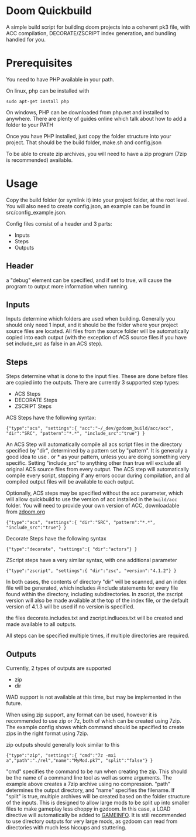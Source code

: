 # Doom Quickbuild
A simple build script for building doom projects into a coherent pk3 file, with ACC compilation, DECORATE/ZSCRIPT index generation, and bundling handled for you.

# Prerequisites
You need to have PHP available in your path.

On linux, php can be installed with

    sudo apt-get install php

On windows, PHP can be downloaded from php.net and installed to anywhere. There are plenty of guides online which talk about how to add a folder to your PATH

Once you have PHP installed, just copy the folder structure into your project. That should be the build folder, make.sh and config.json

To be able to create zip archives, you will need to have a zip program (7zip is recommended) available.

# Usage

Copy the build folder (or symlink it) into your project folder, at the root level. You will also need to create config.json, an example can be found in src/config_example.json.

Config files consist of a header and 3 parts:

- Inputs
- Steps
- Outputs

## Header

a "debug" element can be specified, and if set to true, will cause the program to output more information when running.

## Inputs

Inputs determine which folders are used when building. Generally you should only need 1 input, and it should be the folder where your project source files are located. All files from the source folder will be automatically copied into each output (with the exception of ACS source files if you have set include_src as false in an ACS step).

## Steps

Steps determine what is done to the input files. These are done before files are copied into the outputs. There are currently 3 supported step types:

- ACS Steps
- DECORATE Steps
- ZSCRIPT Steps

ACS Steps have the following syntax:

    {"type":"acs", "settings":{ "acc":"~/_dev/gzdoom_build/acc/acc", "dir":"SRC", "pattern":"*.*", "include_src":"true"} }

An ACS Step will automatically compile all acs script files in the directory specified by "dir", determined by a pattern set by "pattern". It is generally a good idea to use *.* or * as your pattern, unless you are doing something very specific. Setting "include_src" to anything other than true will exclude all original ACS source files from every output. The ACS step will automatically compile every script, stopping if any errors occur during compilation, and all compiled output files will be available to each output.

Optionally, ACS steps may be specified without the acc parameter, which will allow quickbuild to use the version of acc installed in the `build/acc` folder. You will need to provide your own version of ACC, downloadable from [zdoom.org](zdoom.org)

    {"type":"acs", "settings":{ "dir":"SRC", "pattern":"*.*", "include_src":"true"} }

Decorate Steps have the following syntax

    {"type":"decorate", "settings":{ "dir":"actors"} }

ZScript steps have a very similar syntax, with one additional parameter

    {"type":"zscript", "settings":{ "dir":"zsc", "version":"4.1.2"} }

In both cases, the contents of directory "dir" will be scanned, and an index file will be generated, which includes #include statements for every file found within the directory, including subdirectories. In zscript, the zscript version will also be made available at the top of the index file, or the default version of 4.1.3 will be used if no version is specified.

the files decorate.includes.txt and zscript.indluces.txt will be created and made available to all outputs.

All steps can be specified multiple times, if multiple directories are required.

## Outputs

Currently, 2 types of outputs are supported

- zip
- dir

WAD support is not available at this time, but may be implemented in the future.

When using zip support, any format can be used, however it is recommended to use zip or 7z, both of which can be created using 7zip. The example config shows which command should be specified to create zips in the right format using 7zip.

zip outputs should generally look similar to this

    {"type":"zip", "settings":{ "cmd":"7z -mx1 a","path":"./rel","name":"MyMod.pk7", "split":"false"} }

"cmd" specifies the command to be run when creating the zip. This should be the name of a command line tool as well as some arguments. The example above creates a 7zip archive using no compression. "path" determines the output directory, and "name" specifies the filename. If "split" is true, multiple archives will be created based on the folder structure of the inputs. This is designed to allow large mods to be split up into smaller files to make gameplay less choppy in gzdoom. In this case, a LOAD directive will automatically be added to [GAMEINFO](https://zdoom.org/wiki/GAMEINFO). It is still recommended to use directory outputs for very large mods, as gzdoom can read from directories with much less hiccups and stuttering.
